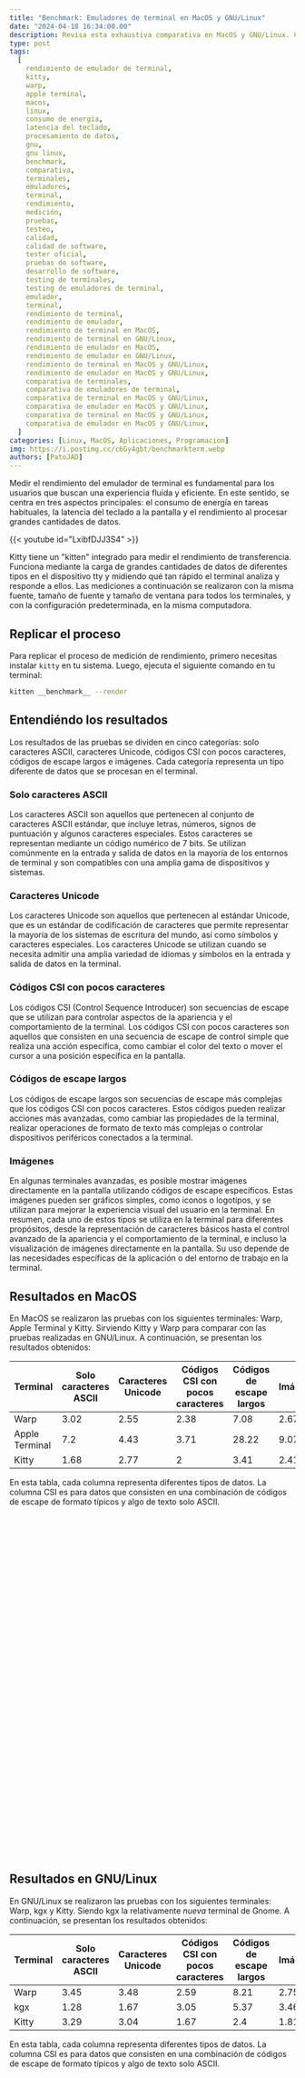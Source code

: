 ```yaml
---
title: "Benchmark: Emuladores de terminal en MacOS y GNU/Linux"
date: "2024-04-18 16:34:00.00"
description: Revisa esta exhaustiva comparativa en MacOS y GNU/Linux. Conoce cómo medimos el consumo de energía, la latencia del teclado a la pantalla y el procesamiento de datos para encontrar el mejor emulador de terminal.
type: post
tags:
  [
    rendimiento de emulador de terminal,
    kitty,
    warp,
    apple terminal,
    macos,
    linux,
    consumo de energía,
    latencia del teclado,
    procesamiento de datos,
    gnu,
    gnu linux,
    benchmark,
    comparativa,
    terminales,
    emuladores,
    terminal,
    rendimiento,
    medición,
    pruebas,
    testeo,
    calidad,
    calidad de software,
    tester oficial,
    pruebas de software,
    desarrollo de software,
    testing de terminales,
    testing de emuladores de terminal,
    emulador,
    terminal,
    rendimiento de terminal,
    rendimiento de emulador,
    rendimiento de terminal en MacOS,
    rendimiento de terminal en GNU/Linux,
    rendimiento de emulador en MacOS,
    rendimiento de emulador en GNU/Linux,
    rendimiento de terminal en MacOS y GNU/Linux,
    rendimiento de emulador en MacOS y GNU/Linux,
    comparativa de terminales,
    comparativa de emuladores de terminal,
    comparativa de terminal en MacOS y GNU/Linux,
    comparativa de emulador en MacOS y GNU/Linux,
    comparativa de terminal en MacOS y GNU/Linux,
    comparativa de emulador en MacOS y GNU/Linux,
  ]
categories: [Linux, MacOS, Aplicaciones, Programacion]
img: https://i.postimg.cc/c6Gy4gbt/benchmarkterm.webp
authors: [PatoJAD]
---
```


<script>
window.onload = function () {

const linuxbench = new CanvasJS.Chart("linuxCharts", {
	exportEnabled: true,
	animationEnabled: true,
	title:{
		text: "Terminales Linux Benchmark - 2014"
	},
	subtitles: [{
		text: "Terminales de GNU/Linux usadas para el benchmark en 2014 "
	}], 
	axisX: {
		title: "States"
	},
	axisY: {
		title: "Demora - segundos",
		titleFontColor: "#4F81BC",
		lineColor: "#4F81BC",
		labelFontColor: "#4F81BC",
		tickColor: "#4F81BC",
		includeZero: true
	},
	toolTip: {
		shared: true
	},
	legend: {
		cursor: "pointer",
		itemclick: toggleDataSeries
	},
	data: [{
		type: "column",
		name: "Warp",
		showInLegend: true,      
		yValueFormatString: "#,##0.# s",
		dataPoints: [
			{ label: "Solo caracteres ASCII",  y: 3.45 },
			{ label: "Caracteres Unicode", y: 3.48 },
			{ label: "Códigos CSI con pocos caracteres", y: 2.59 },
			{ label: "Códigos de escape largos",  y: 8.21 },
			{ label: "Imágenes",  y: 2.75 }
		]
	},
	{
		type: "column",
		name: "kgx",
		axisYType: "secondary",
		showInLegend: true,
		yValueFormatString: "#,##0.# s",
		dataPoints: [
			{ label: "Solo caracteres ASCII", y: 1.28 },
			{ label: "Caracteres Unicode", y: 1.67 },
			{ label: "Códigos CSI con pocos caracteres", y: 3.05 },
			{ label: "Códigos de escape largos", y: 5.37 },
			{ label: "Imágenes", y: 3.46 }
		]
	},
	{
		type: "column",
		name: "Kitty",
		axisYType: "secondary",
		showInLegend: true,
		yValueFormatString: "#,##0.# s",
		dataPoints: [
			{ label: "Solo caracteres ASCII", y: 3.29 },
			{ label: "Caracteres Unicode", y: 3.04 },
			{ label: "Códigos CSI con pocos caracteres", y: 1.67 },
			{ label: "Códigos de escape largos", y: 2.4 },
			{ label: "Imágenes", y: 1.81 }
		]
	}
  ]
});

const macosbench = new CanvasJS.Chart("macosCharts", {
	exportEnabled: true,
	animationEnabled: true,
	title:{
		text: "Terminales MacOS Benchmark - 2014"
	},
	subtitles: [{
		text: "Terminales de MacOS usadas para el benchmark en 2014 "
	}], 
	axisX: {
		title: "States"
	},
	axisY: {
		title: "Demora - segundos",
		titleFontColor: "#4F81BC",
		lineColor: "#4F81BC",
		labelFontColor: "#4F81BC",
		tickColor: "#4F81BC",
		includeZero: true
	},
	toolTip: {
		shared: true
	},
	legend: {
		cursor: "pointer",
		itemclick: toggleDataSeries
	},
	data: [{
		type: "column",
		name: "Warp",
		showInLegend: true,      
		yValueFormatString: "#,##0.# s",
		dataPoints: [
			{ label: "Solo caracteres ASCII",  y: 3.02 },
			{ label: "Caracteres Unicode", y: 2.55 },
			{ label: "Códigos CSI con pocos caracteres", y: 2.38 },
			{ label: "Códigos de escape largos",  y: 7.08 },
			{ label: "Imágenes",  y: 2.67 }
		]
	},
	{
		type: "column",
		name: "Apple Terminal",
		axisYType: "secondary",
		showInLegend: true,
		yValueFormatString: "#,##0.# s",
		dataPoints: [
			{ label: "Solo caracteres ASCII", y: 7.2 },
			{ label: "Caracteres Unicode", y: 4.43 },
			{ label: "Códigos CSI con pocos caracteres", y: 3.71 },
			{ label: "Códigos de escape largos", y: 28.22 },
			{ label: "Imágenes", y: 9.07 }
		]
	},
	{
		type: "column",
		name: "Kitty",
		axisYType: "secondary",
		showInLegend: true,
		yValueFormatString: "#,##0.# s",
		dataPoints: [
			{ label: "Solo caracteres ASCII", y: 1.68 },
			{ label: "Caracteres Unicode", y: 2.77 },
			{ label: "Códigos CSI con pocos caracteres", y: 2 },
			{ label: "Códigos de escape largos", y: 3.41 },
			{ label: "Imágenes", y: 2.41 }
		]
	}
  ]
});

linuxbench.render();
macosbench.render();

function toggleDataSeries(e) {
	if (typeof (e.dataSeries.visible) === "undefined" || e.dataSeries.visible) {
		e.dataSeries.visible = false;
	} else {
		e.dataSeries.visible = true;
	}
	e.chart.render();
}

}
</script>

Medir el rendimiento del emulador de terminal es fundamental para los usuarios que buscan una experiencia fluida y eficiente. En este sentido, se centra en tres aspectos principales: el consumo de energía en tareas habituales, la latencia del teclado a la pantalla y el rendimiento al procesar grandes cantidades de datos.

{{< youtube id="LxibfDJJ3S4" >}}

Kitty tiene un "kitten" integrado para medir el rendimiento de transferencia. Funciona mediante la carga de grandes cantidades de datos de diferentes tipos en el dispositivo tty y midiendo qué tan rápido el terminal analiza y responde a ellos. Las mediciones a continuación se realizaron con la misma fuente, tamaño de fuente y tamaño de ventana para todos los terminales, y con la configuración predeterminada, en la misma computadora.

## Replicar el proceso

Para replicar el proceso de medición de rendimiento, primero necesitas instalar `kitty` en tu sistema. Luego, ejecuta el siguiente comando en tu terminal:

```zsh
kitten __benchmark__ --render
```

## Entendiéndo los resultados

Los resultados de las pruebas se dividen en cinco categorías: solo caracteres ASCII, caracteres Unicode, códigos CSI con pocos caracteres, códigos de escape largos e imágenes. Cada categoría representa un tipo diferente de datos que se procesan en el terminal.

### Solo caracteres ASCII

Los caracteres ASCII son aquellos que pertenecen al conjunto de caracteres ASCII estándar, que incluye letras, números, signos de puntuación y algunos caracteres especiales. Estos caracteres se representan mediante un código numérico de 7 bits. Se utilizan comúnmente en la entrada y salida de datos en la mayoría de los entornos de terminal y son compatibles con una amplia gama de dispositivos y sistemas.

### Caracteres Unicode

Los caracteres Unicode son aquellos que pertenecen al estándar Unicode, que es un estándar de codificación de caracteres que permite representar la mayoría de los sistemas de escritura del mundo, así como símbolos y caracteres especiales. Los caracteres Unicode se utilizan cuando se necesita admitir una amplia variedad de idiomas y símbolos en la entrada y salida de datos en la terminal.

### Códigos CSI con pocos caracteres

Los códigos CSI (Control Sequence Introducer) son secuencias de escape que se utilizan para controlar aspectos de la apariencia y el comportamiento de la terminal. Los códigos CSI con pocos caracteres son aquellos que consisten en una secuencia de escape de control simple que realiza una acción específica, como cambiar el color del texto o mover el cursor a una posición específica en la pantalla.

### Códigos de escape largos

Los códigos de escape largos son secuencias de escape más complejas que los códigos CSI con pocos caracteres. Estos códigos pueden realizar acciones más avanzadas, como cambiar las propiedades de la terminal, realizar operaciones de formato de texto más complejas o controlar dispositivos periféricos conectados a la terminal.

### Imágenes

En algunas terminales avanzadas, es posible mostrar imágenes directamente en la pantalla utilizando códigos de escape específicos. Estas imágenes pueden ser gráficos simples, como iconos o logotipos, y se utilizan para mejorar la experiencia visual del usuario en la terminal.
En resumen, cada uno de estos tipos se utiliza en la terminal para diferentes propósitos, desde la representación de caracteres básicos hasta el control avanzado de la apariencia y el comportamiento de la terminal, e incluso la visualización de imágenes directamente en la pantalla. Su uso depende de las necesidades específicas de la aplicación o del entorno de trabajo en la terminal.

## Resultados en MacOS

En MacOS se realizaron las pruebas con los siguientes terminales: Warp, Apple Terminal y Kitty. Sirviendo Kitty y Warp para comparar con las pruebas realizadas en GNU/Linux. A continuación, se presentan los resultados obtenidos:

| Terminal       | Solo caracteres ASCII | Caracteres Unicode | Códigos CSI con pocos caracteres | Códigos de escape largos | Imágenes |
| -------------- | --------------------- | ------------------ | -------------------------------- | ------------------------ | -------- |
| Warp           | 3.02                  | 2.55               | 2.38                             | 7.08                     | 2.67     |
| Apple Terminal | 7.2                   | 4.43               | 3.71                             | 28.22                    | 9.07     |
| Kitty          | 1.68                  | 2.77               | 2                                | 3.41                     | 2.41     |

En esta tabla, cada columna representa diferentes tipos de datos. La columna CSI es para datos que consisten en una combinación de códigos de escape de formato típicos y algo de texto solo ASCII.

<div id="macosCharts" style="height: 600px; width: 100%;"></div>

## Resultados en GNU/Linux

En GNU/Linux se realizaron las pruebas con los siguientes terminales: Warp, kgx y Kitty. Siendo kgx la relativamente _nueva_ terminal de Gnome. A continuación, se presentan los resultados obtenidos:

| Terminal | Solo caracteres ASCII | Caracteres Unicode | Códigos CSI con pocos caracteres | Códigos de escape largos | Imágenes |
| -------- | --------------------- | ------------------ | -------------------------------- | ------------------------ | -------- |
| Warp     | 3.45                  | 3.48               | 2.59                             | 8.21                     | 2.75     |
| kgx      | 1.28                  | 1.67               | 3.05                             | 5.37                     | 3.46     |
| Kitty    | 3.29                  | 3.04               | 1.67                             | 2.4                      | 1.81     |

En esta tabla, cada columna representa diferentes tipos de datos. La columna CSI es para datos que consisten en una combinación de códigos de escape de formato típicos y algo de texto solo ASCII.

<div id="linuxCharts" style="height: 600px; width: 100%;"></div>

## Conclusión

Los resultados de nuestra comparativa demuestran que Kitty destaca en términos de rendimiento en ambos sistemas operativos. Con tiempos de procesamiento más rápidos y una menor latencia, Kitty ofrece una experiencia superior en la mayoría de las métricas evaluadas. Si buscas un emulador de terminal que priorice el rendimiento, Kitty es una opción sólida tanto en MacOS como en GNU/Linux.

<script src="https://cdn.canvasjs.com/canvasjs.min.js"></script>
